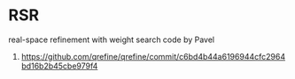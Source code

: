 # RSR
real-space refinement with weight search code by Pavel
1. https://github.com/qrefine/qrefine/commit/c6bd4b44a6196944cfc2964bd16b2b45cbe979f4

